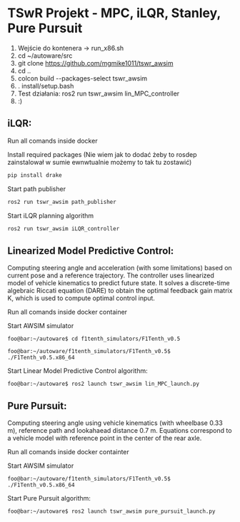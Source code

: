 # TSwR Projekt - MPC, iLQR, Stanley, Pure Pursuit

1. Wejście do kontenera -> run_x86.sh 
2. cd ~/autoware/src
3. git clone https://github.com/mgmike1011/tswr_awsim
4. cd ..
5. colcon build --packages-select tswr_awsim
6. . install/setup.bash
7. Test działania: ros2 run tswr_awsim lin_MPC_controller 
6. :)

## iLQR:

Run all comands inside docker

Install required packages (Nie wiem jak to dodać żeby to rosdep zainstalował w sumie ewnwtualnie możemy to tak tu zostawić)

```bash
pip install drake
```
Start path publisher

```python
ros2 run tswr_awsim path_publisher
```
Start iLQR planning algorithm

```python
ros2 run tswr_awsim iLQR_controller
```

## Linearized Model Predictive Control:
Computing steering angle and acceleration (with some limitations) based on current pose and a reference trajectory. The controller uses linearized model of vehicle kinematics to predict future state. It solves a discrete-time algebraic Riccati equation (DARE) to obtain the optimal feedback gain matrix K, which is used to compute optimal control input. 

Run all comands inside docker container

Start AWSIM simulator
```console
foo@bar:~/autoware$ cd f1tenth_simulators/F1Tenth_v0.5
```
```console
foo@bar:~/autoware/f1tenth_simulators/F1Tenth_v0.5$ ./F1Tenth_v0.5.x86_64 
```

Start Linear Model Predictive Control algorithm:
```console
foo@bar:~/autoware$ ros2 launch tswr_awsim lin_MPC_launch.py
```

## Pure Pursuit:
Computing steering angle using vehicle kinematics (with wheelbase 0.33 m), reference path and lookahaead distance 0.7 m. Equations correspond to a vehicle model with reference point in the center of the rear axle. 

Run all comands inside docker containter 

Start AWSIM simulator
```console
foo@bar:~/autoware/f1tenth_simulators/F1Tenth_v0.5$ ./F1Tenth_v0.5.x86_64 
```

Start Pure Pursuit algorithm:
```console
foo@bar:~/autoware$ ros2 launch tswr_awsim pure_pursuit_launch.py 
```



